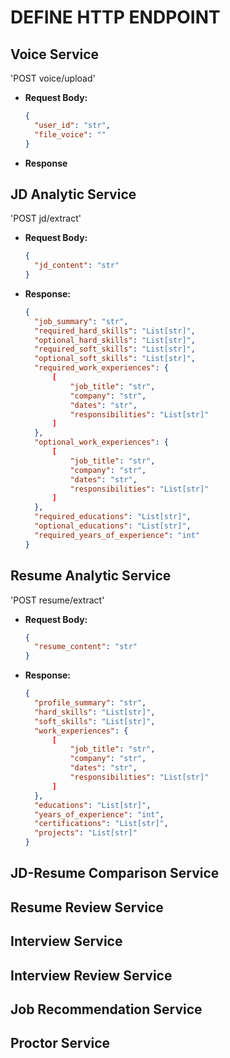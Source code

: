 # DEFINE HTTP ENDPOINT

## Voice Service

'POST voice/upload'

- **Request Body:**
  ```json
  {
    "user_id": "str",
    "file_voice": ""
  }
  ```
- **Response**

## JD Analytic Service

'POST jd/extract'

- **Request Body:**
  ```json
  {
    "jd_content": "str"
  }
  ```
- **Response:**
  ```json
  {
    "job_summary": "str",
    "required_hard_skills": "List[str]",
    "optional_hard_skills": "List[str]",
    "required_soft_skills": "List[str]",
    "optional_soft_skills": "List[str]",
    "required_work_experiences": {
        [
            "job_title": "str",
            "company": "str",
            "dates": "str",
            "responsibilities": "List[str]"
        ]
    },
    "optional_work_experiences": {
        [
            "job_title": "str",
            "company": "str",
            "dates": "str",
            "responsibilities": "List[str]"
        ]
    },
    "required_educations": "List[str]",
    "optional_educations": "List[str]",
    "required_years_of_experience": "int"
  }
  ```

## Resume Analytic Service

'POST resume/extract'

- **Request Body:**
  ```json
  {
    "resume_content": "str"
  }
  ```
- **Response:**
  ```json
  {
    "profile_summary": "str",
    "hard_skills": "List[str]",
    "soft_skills": "List[str]",
    "work_experiences": {
        [
            "job_title": "str",
            "company": "str",
            "dates": "str",
            "responsibilities": "List[str]"
        ]
    },
    "educations": "List[str]",
    "years_of_experience": "int",
    "certifications": "List[str]",
    "projects": "List[str]"
  }
  ```

## JD-Resume Comparison Service

## Resume Review Service

## Interview Service

## Interview Review Service

## Job Recommendation Service

## Proctor Service
